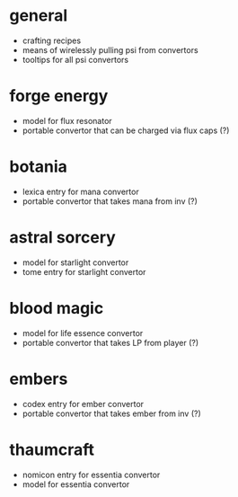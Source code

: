 # general
* crafting recipes
* means of wirelessly pulling psi from convertors
* tooltips for all psi convertors

# forge energy
* model for flux resonator
* portable convertor that can be charged via flux caps (?)

# botania
* lexica entry for mana convertor
* portable convertor that takes mana from inv (?)

# astral sorcery
* model for starlight convertor
* tome entry for starlight convertor

# blood magic
* model for life essence convertor
* portable convertor that takes LP from player (?)

# embers
* codex entry for ember convertor
* portable convertor that takes ember from inv (?)

# thaumcraft
* nomicon entry for essentia convertor
* model for essentia convertor
